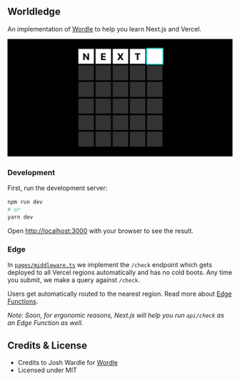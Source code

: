 ## Worldledge

An implementation of [Wordle](https://www.powerlanguage.co.uk/wordle/) to help
you learn Next.js and Vercel.

![Wordledge](public/card.png)

### Development

First, run the development server:

```bash
npm run dev
# or
yarn dev
```

Open [http://localhost:3000](http://localhost:3000) with your browser to see the result.

### Edge

In [`pages/middleware.ts`](tree/main/pages/middleware.ts) we implement the `/check` endpoint which gets deployed to all Vercel
regions automatically and has no cold boots. Any time you submit, we make a query against `/check`.

Users get automatically routed to the nearest region. Read more about [Edge Functions](https://vercel.com/edge).

_Note: Soon, for ergonomic reasons, Next.js will help you run `api/check` as an Edge Function as well._

## Credits & License

- Credits to Josh Wardle for [Wordle](https://www.powerlanguage.co.uk/wordle/)
- Licensed under MIT
